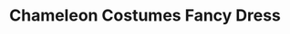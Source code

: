 ---
title: "Chameleon Costumes Fancy Dress"
url: /braintree/chameleon-costumes-fancy-dress/
shop: Kleidung
---